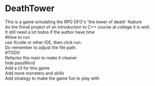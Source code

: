 # DeathTower  
This is a game simulating the RPG DFO's 'the tower of death' feature  
As the finnal project of an introduction to C++ course at college it is well.  
It still need a lot todos if the author have time  
#How to run  
use Xcode or other IDE, then click run.  
Do remember to adjust the file path.  
#TODO  
Refactor the main to make it cleaner  
hide passWord  
Add a UI for this game  
Add more monsters and skills  
Add strategy to make the game fun to play with  
